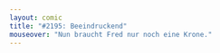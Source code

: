 ```yaml
---
layout: comic
title: "#2195: Beeindruckend"
mouseover: "Nun braucht Fred nur noch eine Krone."
---
```

